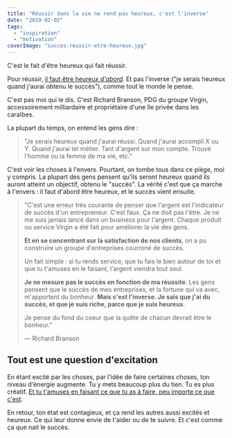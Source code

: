 ```yaml
---
title: "Réussir dans la vie ne rend pas heureux, c'est l'inverse"
date: "2019-02-02"
tags:
  - "inspiration"
  - "motivation"
coverImage: "succes-reussir-etre-heureux.jpg"
---
```


C'est le fait d'être heureux qui fait réussir.

Pour réussir, [il faut être heureux _d'abord_](https://tobal.fr/moins-tu-auras-plus-tu-sera-heureux/). Et pas l'inverse ("je serais heureux quand j'aurai obtenu le succès"), comme tout le monde le pense.

C'est pas moi qui le dis. C'est Richard Branson, PDG du groupe Virgin, accessoirement milliardaire et propriétaire d'une île privée dans les caraïbes.<!--more-->

La plupart du temps, on entend les gens dire :

> "Je serais heureux quand j'aurai réussi. Quand j'aurai accompli X ou Y. Quand j'aurai tel métier. Tant d'argent sur mon compte. Trouvé l'homme ou la femme de ma vie, etc."

C'est voir les choses à l'envers. Pourtant, on tombe tous dans ce piège, moi y compris. La plupart des gens pensent qu'ils seront heureux quand ils auront atteint un objectif, obtenu le "succès". La vérité c'est que ça marche à l'envers : il faut d'abord être heureux, et le succès vient ensuite.

> "C'est une erreur très courante de penser que l'argent est l'indicateur de succès d'un entrepreneur. C'est faux. Ça ne doit pas l'être. Je ne me suis jamais lancé dans un business pour l'argent. Chaque produit ou service Virgin a été fait pour améliorer la vie des gens.
>
> **Et en se concentrant sur la satisfaction de nos clients**, on a pu construire un groupe d'entreprises courroné de succès.
>
> Un fait simple : si tu rends service, que tu fais le bien autour de toi et que tu t'amuses en le faisant, l'argent viendra tout seul.
>
> **Je ne mesure pas le succès en fonction de ma réussite**. Les gens pensent que le succès de mes entreprises, et la fortune qui va avec, m'apportent du bonheur. **Mais c'est l'inverse. Je sais que j'ai du succès, et que je suis riche, parce que je suis heureux**.
>
> Je pense du fond du coeur que la quête de chacun devrait être le bonheur."
>
> — Richard Branson

## Tout est une question d'excitation

En étant excité par les choses, par l'idée de faire certaines choses, ton niveau d'énergie augmente. Tu y mets beaucoup plus du tien. Tu es plus créatif. [Et tu t'amuses en faisant ce que tu as à faire, peu importe ce que c'est](https://tobal.fr/etre-heureux-et-trouver-la-motivation-un-jeu-denfant/).

En retour, ton état est contagieux, et ça rend les autres aussi excités et heureux. Ce qui leur donne envie de t'aider ou de te suivre. Et c'est comme ça que nait le succès.
